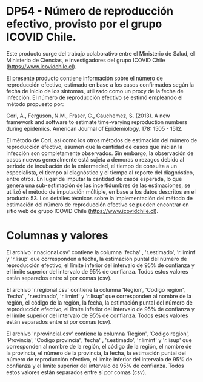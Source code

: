 # DP54 - Número de reproducción efectivo, provisto por el grupo ICOVID Chile.

Este producto surge del trabajo colaborativo entre el Ministerio de Salud, el Ministerio de Ciencias, e investigadores del grupo ICOVID Chile (https://www.icovidchile.cl).

El presente producto contiene información sobre el número de reproducción efectivo, estimado en base a los casos confirmados según la fecha de inicio de los síntomas, utilizado como un proxy de la fecha de infección. El número de reproducción efectivo se estimó empleando el método propuesto por:

Cori, A., Ferguson, N.M., Fraser, C., Cauchemez, S. (2013). A new framework and software to estimate time-varying reproduction numbers during epidemics. American Journal of Epidemiology, 178: 1505 - 1512.

El método de Cori, así como los otros métodos de estimación del número de reproducción efectivo, asumen que la cantidad de casos que inician la infección son completamente observados. Sin embargo, la observación de casos nuevos generalmente está sujeta a demoras o rezagos debido al periodo de incubación de la enfermedad, el tiempo de consulta a un especialista, el tiempo al diagnóstico y el tiempo al reporte del diagnóstico, entre otros. En lugar de imputar la cantidad de casos esperada, lo que genera una sub-estimación de las incertidumbres de las estimaciones, se utilizó el método de imputación múltiple, en base a los datos descritos en el producto 53.  Los detalles técnicos sobre la implementación del método de estimación del número de reproducción efectivo se pueden encontrar en sitio web de grupo ICOVID Chile (https://www.icovidchile.cl).

# Columnas y valores
El archivo 'r.nacional.csv' contiene la columna 'fecha' , 'r.estimado', 'r.liminf' y 'r.lisup'  que corresponden a fecha, la estimación puntal del número de reproducción efectivo,
el límite inferior del intervalo de 95% de confianza y el límite superior del intervalo de 95% de confianza. Todos estos valores están separados entre sí por comas (csv).

El archivo 'r.regional.csv' contiene la columna  'Region', 'Codigo region', 'fecha' , 'r.estimado', 'r.liminf' y 'r.lisup'  que corresponden al nombre de la región, el código de la región, la fecha, la estimación puntal del número de reproducción efectivo,  el límite inferior del intervalo de 95% de confianza y el límite superior del intervalo de 95% de confianza. Todos estos valores están separados entre sí por comas (csv).

El archivo 'r.provincial.csv' contiene la columna   'Region', 'Codigo region', 'Provincia', 'Codigo provincia', 'fecha' , 'r.estimado', 'r.liminf' y 'r.lisup'  que corresponden al nombre de la región, el código de la región, el nombre de la provincia, el número de la provincia, la fecha, la estimación puntal del número de reproducción efectivo,  el límite inferior del intervalo de 95% de confianza y el límite superior del intervalo de 95% de confianza. Todos estos valores están separados entre sí por comas (csv).